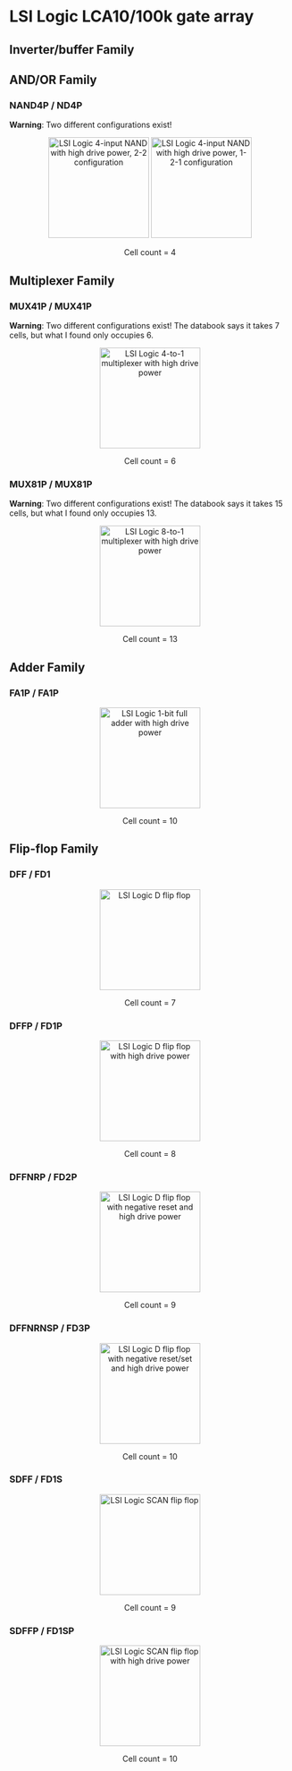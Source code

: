 # LSI Logic LCA10/100k gate array
## Inverter/buffer Family

## AND/OR Family
### NAND4P / ND4P
**Warning**: Two different configurations exist!
<p align=center><img alt="LSI Logic 4-input NAND with high drive power, 2-2 configuration" src="./assets_lsi_lca10_100k/GP9001_ND4P_22.png" height="auto" width="180"> <img alt="LSI Logic 4-input NAND with high drive power, 1-2-1 configuration" src="./assets_lsi_lca10_100k/GP9001_ND4P_121.png" height="auto" width="180"></p>
<p align=center>Cell count = 4</p>

## Multiplexer Family
### MUX41P / MUX41P
**Warning**: Two different configurations exist! The databook says it takes 7 cells, but what I found only occupies 6.
<p align=center><img alt="LSI Logic 4-to-1 multiplexer with high drive power" src="./assets_lsi_lca10_100k/GP9001_MUX41P.png" height="auto" width="180"></p>
<p align=center>Cell count = 6</p>

### MUX81P / MUX81P
**Warning**: Two different configurations exist! The databook says it takes 15 cells, but what I found only occupies 13.
<p align=center><img alt="LSI Logic 8-to-1 multiplexer with high drive power" src="./assets_lsi_lca10_100k/GP9001_MUX81P.png" height="auto" width="180"></p>
<p align=center>Cell count = 13</p>

## Adder Family
### FA1P / FA1P
<p align=center><img alt="LSI Logic 1-bit full adder with high drive power" src="./assets_lsi_lca10_100k/GP9001_FA1P.png" height="auto" width="180"></p>
<p align=center>Cell count = 10</p>

## Flip-flop Family
### DFF / FD1
<p align=center><img alt="LSI Logic D flip flop" src="./assets_lsi_lca10_100k/GP9001_FD1.png" height="auto" width="180"></p>
<p align=center>Cell count = 7</p>

### DFFP / FD1P
<p align=center><img alt="LSI Logic D flip flop with high drive power" src="./assets_lsi_lca10_100k/GP9001_FD1P.png" height="auto" width="180"></p>
<p align=center>Cell count = 8</p>

### DFFNRP / FD2P
<p align=center><img alt="LSI Logic D flip flop with negative reset and high drive power" src="./assets_lsi_lca10_100k/GP9001_FD2P.png" height="auto" width="180"></p>
<p align=center>Cell count = 9</p>

### DFFNRNSP / FD3P
<p align=center><img alt="LSI Logic D flip flop with negative reset/set and high drive power" src="./assets_lsi_lca10_100k/GP9001_FD3P.png" height="auto" width="180"></p>
<p align=center>Cell count = 10</p>

### SDFF / FD1S
<p align=center><img alt="LSI Logic SCAN flip flop" src="./assets_lsi_lca10_100k/GP9001_FD1S.png" height="auto" width="180"></p>
<p align=center>Cell count = 9</p>

### SDFFP / FD1SP
<p align=center><img alt="LSI Logic SCAN flip flop with high drive power" src="./assets_lsi_lca10_100k/GP9001_FD1SP.png" height="auto" width="180"></p>
<p align=center>Cell count = 10</p>
